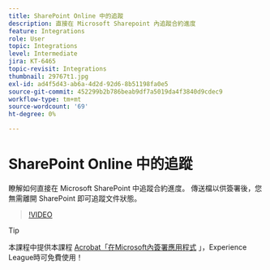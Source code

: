 ```yaml
---
title: SharePoint Online 中的追蹤
description: 直接在 Microsoft Sharepoint 內追蹤合約進度
feature: Integrations
role: User
topic: Integrations
level: Intermediate
jira: KT-6465
topic-revisit: Integrations
thumbnail: 29767t1.jpg
exl-id: ad4f5d43-ab6a-4d2d-92d6-8b51198fa0e5
source-git-commit: 452299b2b786beab9df7a5019da4f3840d9cdec9
workflow-type: tm+mt
source-wordcount: '69'
ht-degree: 0%

---
```


# SharePoint Online 中的追蹤

瞭解如何直接在 Microsoft SharePoint 中追蹤合約進度。 傳送檔以供簽署後，您無需離開 SharePoint 即可追蹤文件狀態。

>[!VIDEO](https://video.tv.adobe.com/v/29767t1?quality=12&learn=on&hidetitle=true)

>[!TIP]
>
>本課程中提供本課程 [Acrobat「在Microsoft內簽署應用程式](https://experienceleague.adobe.com/?recommended=Sign-U-1-2020.2) 」，Experience League時可免費使用！
